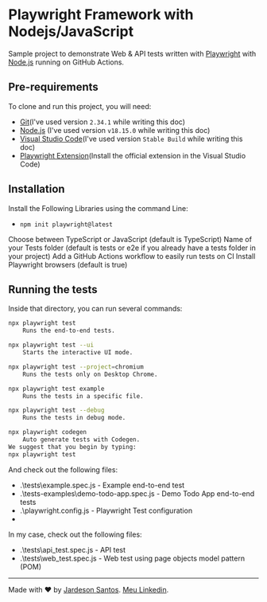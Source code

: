 # Playwright Framework with Nodejs/JavaScript

Sample project to demonstrate Web & API tests written with [Playwright](https://playwright.dev/docs/intro) with [Node.js](https://nodejs.org/en/) running on GitHub Actions.

## Pre-requirements

To clone and run this project, you will need:

- [Git](https://git-scm.com/downloads)(I've used version `2.34.1` while writing this doc)
- [Node.js](https://nodejs.org/en/) (I've used version `v18.15.0` while writing this doc)
- [Visual Studio Code](https://code.visualstudio.com/)(I've used version `Stable Build` while writing this doc)
- [Playwright Extension](https://marketplace.visualstudio.com/items?itemName=ms-playwright.playwright)(Install the official extension in the Visual Studio Code)

## Installation

Install the Following Libraries using the command Line:

- `npm init playwright@latest`

Choose between TypeScript or JavaScript (default is TypeScript)
Name of your Tests folder (default is tests or e2e if you already have a tests folder in your project)
Add a GitHub Actions workflow to easily run tests on CI
Install Playwright browsers (default is true)

## Running the tests

Inside that directory, you can run several commands:
```sh
npx playwright test
    Runs the end-to-end tests.

npx playwright test --ui
    Starts the interactive UI mode.

npx playwright test --project=chromium
    Runs the tests only on Desktop Chrome.

npx playwright test example
    Runs the tests in a specific file.

npx playwright test --debug
    Runs the tests in debug mode.

npx playwright codegen
    Auto generate tests with Codegen.
We suggest that you begin by typing:
npx playwright test

```

And check out the following files:
  - .\tests\example.spec.js - Example end-to-end test
  - .\tests-examples\demo-todo-app.spec.js - Demo Todo App end-to-end tests
  - .\playwright.config.js - Playwright Test configuration
  - 
In my case, check out the following files:
  - .\tests\api_test.spec.js - API test
  - .\tests\web_test.spec.js - Web test using page objects model pattern (POM)
___

Made with ❤️ by [Jardeson Santos](https://github.com/JarDeVSon). [Meu Linkedin](https://www.linkedin.com/in/jardeson-santosqa).
